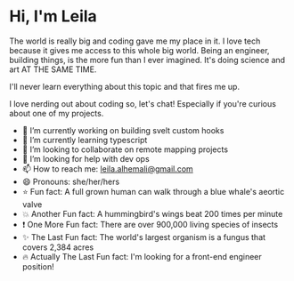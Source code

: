 <h1>Hi, I'm Leila </h1>


The world is really big and coding gave me my place in it. I love tech because it gives me access to this whole big world. Being an engineer, building things, is the more fun than I ever imagined. It's doing science and art AT THE SAME TIME.

I'll never learn everything about this topic and that fires me up.

I love nerding out about coding so, let's chat! Especially if you're curious about one of my projects. 

- 🔭 I’m currently working on building svelt custom hooks
- 🌱 I’m currently learning typescript
- 👯 I’m looking to collaborate on remote mapping projects
- 🤔 I’m looking for help with dev ops
- 📫 How to reach me: leila.alhemali@gmail.com
- 😄 Pronouns: she/her/hers
- :star: Fun fact: A full grown human can walk through a blue whale's aeortic valve
- :boom: Another Fun fact: A hummingbird's wings beat 200 times per minute
- :exclamation: One More Fun fact: There are over 900,000 living species of insects
- :sparkles: The Last Fun fact: The world's largest organism is a fungus that covers 2,384 acres
- :fire: Actually The Last Fun fact: I'm looking for a front-end engineer position!


